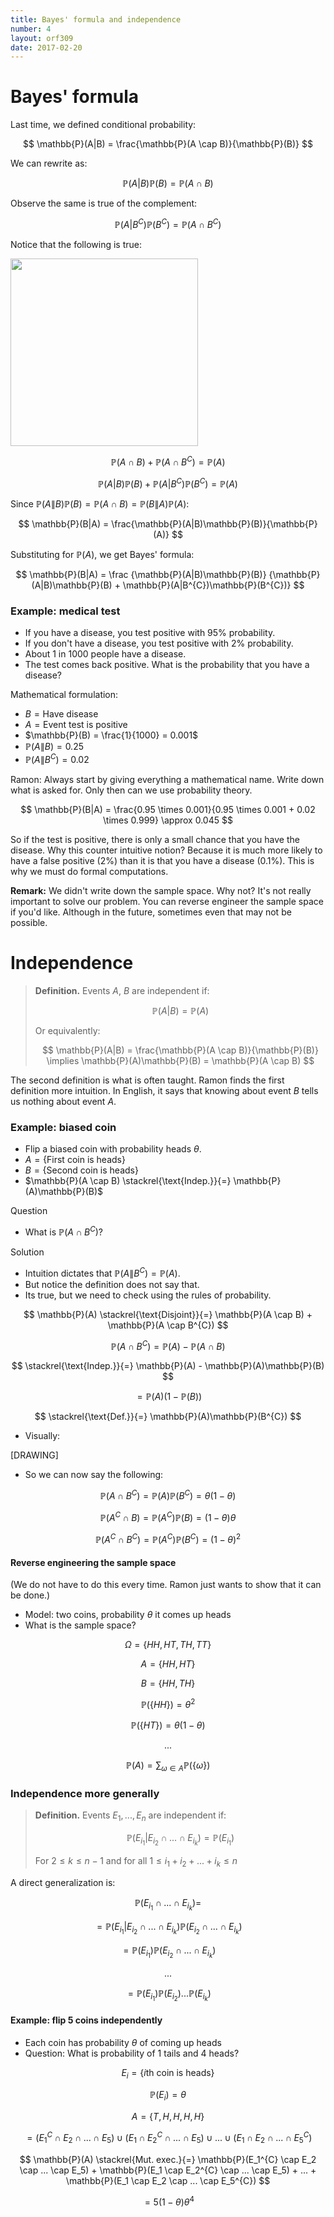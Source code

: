 ```yaml
---
title: Bayes' formula and independence
number: 4
layout: orf309
date: 2017-02-20
---
```


# Bayes' formula

Last time, we defined conditional probability:

$$
    \mathbb{P}(A|B) = \frac{\mathbb{P}(A \cap B)}{\mathbb{P}(B)}
$$

We can rewrite as:


$$
    \mathbb{P}(A|B)\mathbb{P}(B) = \mathbb{P}(A \cap B)
$$

Observe the same is true of the complement:

$$
    \mathbb{P}(A|B^{C})\mathbb{P}(B^{C}) = \mathbb{P}(A \cap B^{C})
$$

Notice that the following is true:

<img src="{{ site.url }}/images/orf309/completeness.png" style="width: 300px;"/>

$$
    \mathbb{P}(A \cap B) + \mathbb{P}(A \cap B^{C}) = \mathbb{P}(A)
$$

$$
    \mathbb{P}(A|B)\mathbb{P}(B) + \mathbb{P}(A|B^{C})\mathbb{P}(B^{C}) = \mathbb{P}(A)
$$

Since $\mathbb{P}(A\|B)\mathbb{P}(B) = \mathbb{P}(A \cap B) = \mathbb{P}(B\|A)\mathbb{P}(A)$:

$$
    \mathbb{P}(B|A) = \frac{\mathbb{P}(A|B)\mathbb{P}(B)}{\mathbb{P}(A)}
$$

Substituting for $\mathbb{P}(A)$, we get Bayes' formula:

$$
    \mathbb{P}(B|A) = \frac
    {\mathbb{P}(A|B)\mathbb{P}(B)}
    {\mathbb{P}(A|B)\mathbb{P}(B) + \mathbb{P}(A|B^{C})\mathbb{P}(B^{C})}
$$

### Example: medical test

- If you have a disease, you test positive with 95% probability.
- If you don't have a disease, you test positive with 2% probability.
- About 1 in 1000 people have a disease.
- The test comes back positive. What is the probability that you have a disease?

Mathematical formulation:

- $B = \text{Have disease}$
- $A = \text{Event test is positive}$
- $\mathbb{P}(B) = \frac{1}{1000} = 0.001$
- $\mathbb{P}(A\|B) = 0.25$
- $\mathbb{P}(A\|B^{C}) = 0.02$

Ramon: Always start by giving everything a mathematical name. Write down what is asked for. Only then can we use probability theory.

$$
\mathbb{P}(B|A) = \frac{0.95 \times 0.001}{0.95 \times 0.001 + 0.02 \times 0.999} \approx 0.045
$$

So if the test is positive, there is only a small chance that you have the disease. Why this counter intuitive notion? Because it is much more likely to have a false positive (2%) than it is that you have a disease (0.1%). This is why we must do formal computations.

**Remark:** We didn't write down the sample space. Why not? It's not really important to solve our problem. You can reverse engineer the sample space if you'd like. Although in the future, sometimes even that may not be possible.


# Independence

> **Definition.** Events $A$, $B$ are independent if:
>
> $$
> \mathbb{P}(A|B) = \mathbb{P}(A)
> $$
>
> Or equivalently:
>
> $$
> \mathbb{P}(A|B) = \frac{\mathbb{P}(A \cap B)}{\mathbb{P}(B)} \implies \mathbb{P}(A)\mathbb{P}(B) = \mathbb{P}(A \cap B)
> $$

The second definition is what is often taught. Ramon finds the first definition more intuition. In English, it says that knowing about event $B$ tells us nothing about event $A$.

### Example: biased coin

- Flip a biased coin with probability heads $\theta$.
- $A = \{ \text{First coin is heads} \}$
- $B = \{ \text{Second coin is heads} \}$
- $\mathbb{P}(A \cap B) \stackrel{\text{Indep.}}{=} \mathbb{P}(A)\mathbb{P}(B)$

Question

- What is $\mathbb{P}(A \cap B^{C})$?

Solution

- Intuition dictates that $\mathbb{P}(A \| B^{C}) = \mathbb{P}(A)$.
- But notice the definition does not say that.
- Its true, but we need to check using the rules of probability.

$$
    \mathbb{P}(A) \stackrel{\text{Disjoint}}{=} \mathbb{P}(A \cap B) + \mathbb{P}(A \cap B^{C})
$$

$$
    \mathbb{P}(A \cap B^{C}) = \mathbb{P}(A) - \mathbb{P}(A \cap B)
$$

$$
    \stackrel{\text{Indep.}}{=} \mathbb{P}(A) - \mathbb{P}(A)\mathbb{P}(B)
$$

$$
    = \mathbb{P}(A)(1 - \mathbb{P}(B))
$$

$$
    \stackrel{\text{Def.}}{=} \mathbb{P}(A)\mathbb{P}(B^{C})
$$

- Visually:

[DRAWING]

- So we can now say the following:

$$
    \mathbb{P}(A \cap B^{C}) = \mathbb{P}(A)\mathbb{P}(B^{C}) = \theta (1 - \theta)
$$

$$
    \mathbb{P}(A^{C} \cap B) = \mathbb{P}(A^{C})\mathbb{P}(B) = (1 - \theta) \theta
$$

$$
    \mathbb{P}(A^{C} \cap B^{C}) = \mathbb{P}(A^{C}) \mathbb{P}(B^{C}) = (1 - \theta)^2
$$


#### Reverse engineering the sample space

(We do not have to do this every time. Ramon just wants to show that it can be done.)

- Model: two coins, probability $\theta$ it comes up heads
- What is the sample space?

$$
\Omega = \{HH, HT, TH, TT\}
$$

$$
A = \{HH, HT\}
$$

$$
B = \{HH, TH\}
$$

$$
\mathbb{P}(\{HH\}) = \theta^2
$$

$$
\mathbb{P}(\{HT\}) = \theta (1 - \theta)
$$

$$
...
$$

$$
\mathbb{P}(A) = \sum_{\omega \in A} \mathbb{P}(\{\omega\})
$$


### Independence more generally

> **Definition.** Events $E_1, ..., E_n$ are independent if:
>
> $$
> \mathbb{P}(E_{i_1} | E_{i_2} \cap ... \cap E_{i_k}) = \mathbb{P}(E_{i_1})
> $$
>
> For $2 \leq k \leq n-1$ and for all $1 \leq i_1 + i_2 + ... + i_k \leq n$

A direct generalization is:

$$
    \mathbb{P}(E_{i_1} \cap ... \cap E_{i_k}) =
$$

$$
    = \mathbb{P}(E_{i_1} | E_{i_2} \cap ... \cap E_{i_k}) \mathbb{P}(E_{i_2} \cap ... \cap E_{i_k})
$$

$$
    = \mathbb{P}(E_{i_1}) \mathbb{P}(E_{i_2} \cap ... \cap E_{i_k})
$$

$$
    ...
$$

$$
    = \mathbb{P}(E_{i_1}) \mathbb{P}(E_{i_2}) ... \mathbb{P}(E_{i_k})
$$

#### Example: flip 5 coins independently

- Each coin has probability $\theta$ of coming up heads
- Question: What is probability of 1 tails and 4 heads?

$$
    E_i = \{ \text{$i$th coin is heads} \}
$$

$$
    \mathbb{P}(E_i) = \theta
$$

$$
    A = \{T, H, H, H, H\}
$$

$$
    = 
    (E_1^{C} \cap  E_2 \cap ... \cap  E_5)
    \cup
    (E_1 \cap  E_2^{C} \cap ... \cap  E_5)
    \cup
    ...
    \cup
    (E_1 \cap  E_2 \cap ... \cap  E_5^{C})
$$

$$
    \mathbb{P}(A)
    \stackrel{Mut. exec.}{=}
    \mathbb{P}(E_1^{C} \cap  E_2 \cap ... \cap  E_5)
    +
    \mathbb{P}(E_1 \cap  E_2^{C} \cap ... \cap  E_5)
    +
    ...
    +
    \mathbb{P}(E_1 \cap  E_2 \cap ... \cap  E_5^{C})
$$

$$
    = 5 (1 - \theta) \theta^4
$$

